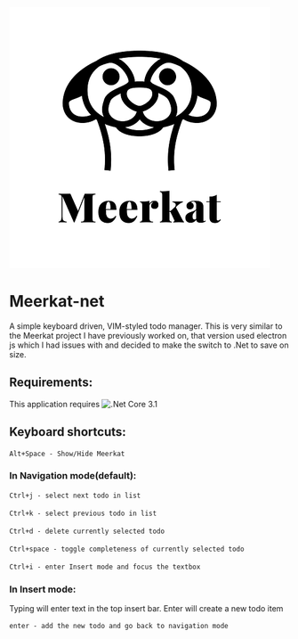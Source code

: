 ![Meerkat](https://raw.githubusercontent.com/oldtimerza/meerkat/master/logo.png)

# Meerkat-net

A simple keyboard driven, VIM-styled todo manager. This is very similar to the Meerkat project I have previously worked on, that version used electron js which I had issues with and decided to make the switch to .Net to save on size.

## Requirements:
This application requires ![.Net Core 3.1](https://dotnet.microsoft.com/download/dotnet-core/3.1)

## Keyboard shortcuts:

    Alt+Space - Show/Hide Meerkat

### In Navigation mode(default):

    Ctrl+j - select next todo in list

    Ctrl+k - select previous todo in list

    Ctrl+d - delete currently selected todo

    Ctrl+space - toggle completeness of currently selected todo

    Ctrl+i - enter Insert mode and focus the textbox

### In Insert mode:

Typing will enter text in the top insert bar. Enter will create a new todo item

    enter - add the new todo and go back to navigation mode
